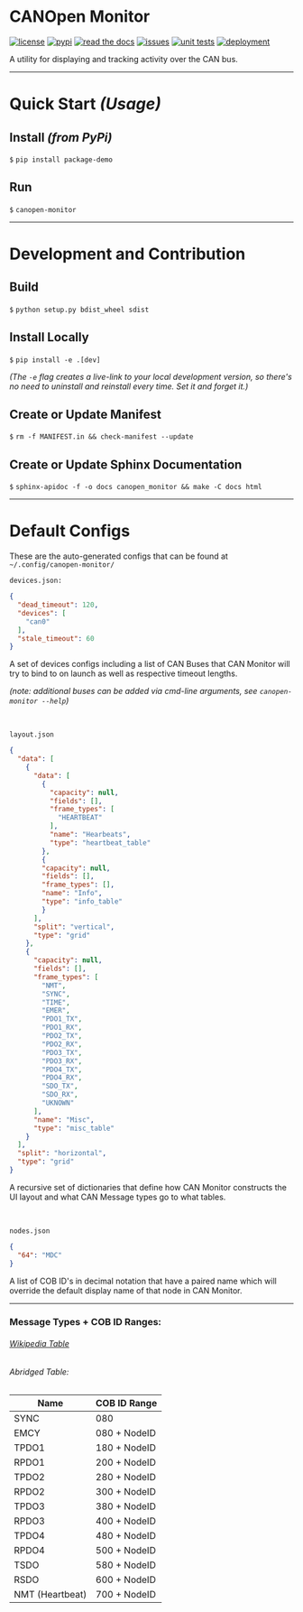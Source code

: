 # CANOpen Monitor

[![license](https://img.shields.io/github/license/oresat/CANopen-monitor)](./LICENSE)
[![pypi](https://img.shields.io/pypi/v/canopen-monitor)](https://pypi.org/project/canopen-monitor)
[![read the docs](https://readthedocs.org/projects/canopen-monitor/badge/?version=latest)](https://canopen-monitor.readthedocs.io/en/latest/?badge=latest)
[![issues](https://img.shields.io/github/issues/oresat/CANopen-monitor/bug?label=issues)](https://github.com/oresat/CANopen-monitor/issues?q=is%3Aopen+is%3Aissue+label%3Abug)
[![unit tests](https://img.shields.io/github/workflow/status/oresat/CANopen-monitor/Unit%20Tests?label=unit%20tests)](https://github.com/oresat/CANopen-monitor/actions?query=workflow%3A%22Unit+Tests%22)
[![deployment](https://img.shields.io/github/workflow/status/oresat/CANopen-monitor/Deploy%20to%20PyPi?label=deployment)](https://github.com/oresat/CANopen-monitor/actions?query=workflow%3A%22Deploy+to+PyPi%22)

A utility for displaying and tracking activity over the CAN bus.

***

# Quick Start *(Usage)*

## Install *(from PyPi)*

`$` `pip install package-demo`


## Run

`$` `canopen-monitor`

***

# Development and Contribution

## Build

`$` `python setup.py bdist_wheel sdist`

## Install Locally

`$` `pip install -e .[dev]`

*(The `-e` flag creates a live-link to your local development version, so there's no need to uninstall and reinstall every time. Set it and forget it.)*

## Create or Update Manifest

`$` `rm -f MANIFEST.in && check-manifest --update`

## Create or Update Sphinx Documentation

`$` `sphinx-apidoc -f -o docs canopen_monitor && make -C docs html`

***

# Default Configs

These are the auto-generated configs that can be found at `~/.config/canopen-monitor/`

`devices.json:`
```json
{
  "dead_timeout": 120,
  "devices": [
    "can0"
  ],
  "stale_timeout": 60
}
```
A set of devices configs including a list of CAN Buses that CAN Monitor will try to bind to on launch as well as respective timeout lengths.

*(note: additional buses can be added via cmd-line arguments, see `canopen-monitor --help`)*

&nbsp;

`layout.json`
```json
{
  "data": [
    {
      "data": [
        {
          "capacity": null,
          "fields": [],
          "frame_types": [
            "HEARTBEAT"
          ],
          "name": "Hearbeats",
          "type": "heartbeat_table"
        },
        {
        "capacity": null,
        "fields": [],
        "frame_types": [],
        "name": "Info",
        "type": "info_table"
        }
      ],
      "split": "vertical",
      "type": "grid"
    },
    {
      "capacity": null,
      "fields": [],
      "frame_types": [
        "NMT",
        "SYNC",
        "TIME",
        "EMER",
        "PDO1_TX",
        "PDO1_RX",
        "PDO2_TX",
        "PDO2_RX",
        "PDO3_TX",
        "PDO3_RX",
        "PDO4_TX",
        "PDO4_RX",
        "SDO_TX",
        "SDO_RX",
        "UKNOWN"
      ],
      "name": "Misc",
      "type": "misc_table"
    }
  ],
  "split": "horizontal",
  "type": "grid"
}
```
A recursive set of dictionaries that define how CAN Monitor constructs the UI layout and what CAN Message types go to what tables.

&nbsp;

`nodes.json`
```json
{
  "64": "MDC"
}
```
A list of COB ID's in decimal notation that have a paired name which will override the default display name of that node in CAN Monitor.

***

### Message Types + COB ID Ranges:

###### [Wikipedia Table](https://en.wikipedia.org/wiki/CANopen#Predefined_Connection_Set.5B7.5D)

###### Abridged Table:

| Name            | COB ID Range |
|-----------------|--------------|
| SYNC            | 080          |
| EMCY            | 080 + NodeID |
| TPDO1           | 180 + NodeID |
| RPDO1           | 200 + NodeID |
| TPDO2           | 280 + NodeID |
| RPDO2           | 300 + NodeID |
| TPDO3           | 380 + NodeID |
| RPDO3           | 400 + NodeID |
| TPDO4           | 480 + NodeID |
| RPDO4           | 500 + NodeID |
| TSDO            | 580 + NodeID |
| RSDO            | 600 + NodeID |
| NMT (Heartbeat) | 700 + NodeID |
